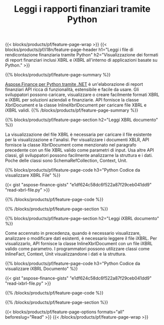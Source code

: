 ﻿---
title: Leggi i rapporti finanziari tramite Python
url: /it/python-net/view/
description:  Python codice per visualizzare i rapporti finanziari nei file XBRL e iXBRL tramite la libreria Python.
---
{{< blocks/products/pf/feature-page-wrap >}}
{{< blocks/products/pf/i18n/feature-page-header h1="Leggi i file di rendicontazione finanziaria tramite Python" h2="Visualizzazione dei formati di report finanziari inclusi XBRL e iXBRL all\'interno di applicazioni basate su Python." >}}

{{% blocks/products/pf/feature-page-summary %}}

[Aspose.Finance per Python tramite .NET](https://products.aspose.com/finance/python-net/) è un'elaborazione di report finanziari API ricca di funzionalità, estensibile e facile da usare. Gli sviluppatori possono caricare, visualizzare o creare facilmente formati XBRL e iXBRL per soluzioni aziendali e finanziarie. API fornisce la classe XbrlDocument e la classe InlineXbrlDocument per caricare file XBRL e iXBRL validi.
{{% /blocks/products/pf/feature-page-summary %}}

{{% blocks/products/pf/feature-page-section h2="Leggi XBRL documento" %}}

La visualizzazione del file XBRL è necessaria per caricare il file esistente per la visualizzazione e l'analisi. Per visualizzare i documenti XBLR, API fornisce la classe XbrlDocument come menzionato nel paragrafo precedente con un file XBRL valido come parametri di input. Usa altre API classi, gli sviluppatori possono facilmente analizzarne la struttura e i dati. Poche delle classi sono SchemaRefCollection, Context, Unit.

{{% blocks/products/pf/feature-page-code h3="Python Codice da visualizzare XBRL File" %}}

{{< gist "aspose-finance-gists" "e1df624c58dc6f522a87f29ceb041dd9" "read-xbrl-file.py" >}} 

{{% /blocks/products/pf/feature-page-code %}}

{{% /blocks/products/pf/feature-page-section %}}

{{% blocks/products/pf/feature-page-section h2="Leggi iXBRL documento" %}}

Come accennato in precedenza, quando è necessario visualizzare, analizzare o modificare dati esistenti, è necessario leggere il file iXBRL. Per visualizzarlo, API fornisce la classe InlineXbrlDocument con un file iXBRL valido come parametro. I programmatori possono utilizzare classi come InlineFact, Context, Unit visualizzandone i dati e la struttura. 

{{% blocks/products/pf/feature-page-code h3="Python Codice da visualizzare iXBRL Documento" %}}

{{< gist "aspose-finance-gists" "e1df624c58dc6f522a87f29ceb041dd9" "read-ixbrl-file.py" >}}

{{% /blocks/products/pf/feature-page-code %}}

{{% /blocks/products/pf/feature-page-section %}}

{{< blocks/products/pf/feature-page-options formats="all" beforeslug="Read" >}}
{{< /blocks/products/pf/feature-page-wrap >}}